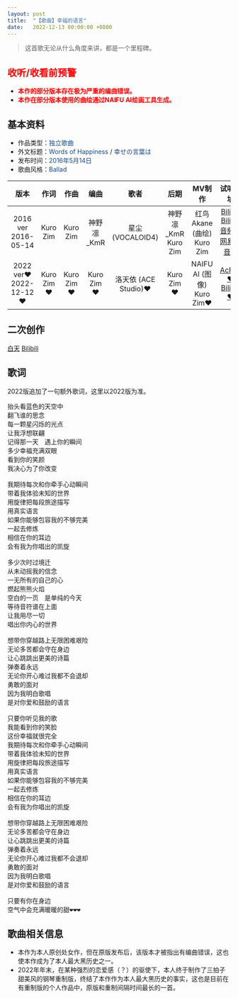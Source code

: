 ```yaml
---
layout: post
title:  "【歌曲】幸福的语言"
date:   2022-12-13 00:00:00 +0800
---
```


>  这首歌无论从什么角度来讲，都是一个里程碑。

## <font color="#ff0000">收听/收看前预警</font>

* <font color="#ff0000"><b>本作的部分版本存在极为严重的编曲错误。</b></font>
* <font color="#ff0000"><b>本作在部分版本使用的曲绘通过NAIFU AI绘画工具生成。</b></font>

## 基本资料
* 作品类型：<font color="#194987">独立歌曲</font>
* 外文标题：<font color="#194987">Words of Happiness</font> / <font color="#194987">幸せの言葉は</font>
* 发布时间：<font color="#194987">2016年5月14日</font>
* 歌曲风格：<font color="#194987">Ballad</font>

| 版本 | 作词 | 作曲 | 编曲 | 歌者 | 后期 | MV制作 | 试听地址 |
| :--: | :--: | :--: | :--: | :--: | :--: | :--: | :--: | 
| 2016 ver<br>2016-05-14 | Kuro Zim | Kuro Zim | 神野凛_KmR | 星尘 (VOCALOID4) | 神野凛_KmR<br>Kuro Zim | 红鸟Akane (曲绘)<br>Kuro Zim | [Bilibili](https://www.bilibili.com/video/BV1ss411B7EM)<br>[Bilibili音频区](https://www.bilibili.com/audio/au37678?type=3)<br>[网易云音乐](https://music.163.com/song?id=478112876) |
| 2022 ver❤<br>2022-12-12❤ | Kuro Zim❤ | Kuro Zim❤ | Kuro Zim❤ | 洛天依 (ACE Studio)❤ | Kuro Zim❤ | NAIFU AI (图像)<br>Kuro Zim❤ | [AcFun❤](https://www.acfun.cn/v/ac40124088)<br>[Bilibili❤](https://www.bilibili.com/video/BV1N24y1X7kz/) |

## 二次创作
[白天](https://space.bilibili.com/3730646)
[Bilibili](https://www.bilibili.com/video/BV1Nx411v7Zy)

## 歌词

2022版追加了一句额外歌词，这里以2022版为准。

<pre>
抬头看蓝色的天空中
翻飞谁的思念
每一颗星闪烁的光点
让我浮想联翩
记得那一天　遇上你的瞬间
多少幸福充满双眼
看到你的笑颜
我决心为了你改变

我期待每次和你牵手心动瞬间
带着我体验未知的世界
用旋律把每段旅途描写
用真实语言
如果你能够包容我的不够完美
一起去修炼
相信在你的耳边
会有我为你唱出的凯旋

多少次时过境迁
从未动摇我的信念
一无所有的自己的心
燃起熊熊火焰
空白的一页　是单纯的今天
等待音符谱在上面
让我用尽一切
唱出你内心的世界

想带你穿越路上无限困难艰险
无论多苦都会守在身边
让心跳跳出更美的诗篇
弹奏着永远
无论你开心难过我都不会退却
勇敢的面对
因为我明白歌唱
是对你爱和鼓励的语言

只要你听见我的歌
我能看到你的笑脸
这份幸福就很完全
我期待每次和你牵手心动瞬间
带着我体验未知的世界
用旋律把每段旅途描写
用真实语言
如果你能够包容我的不够完美
一起去修炼
相信在你的耳边
会有我为你唱出的凯旋

想带你穿越路上无限困难艰险
无论多苦都会守在身边
让心跳跳出更美的诗篇
弹奏着永远
无论你开心难过我都不会退却
勇敢的面对
因为我明白歌唱
是对你爱和鼓励的语言

只要有你在身边
空气中会充满暖暖的甜❤❤❤
</pre>

## 歌曲相关信息

* 本作为本人原创处女作，但在原版发布后，该版本才被指出有编曲错误，这也使本作成为了本人最大黑历史之一。
* 2022年年末，在某种强烈的恋爱感（？）的驱使下，本人终于制作了三拍子甜美风的钢琴重制版，终结了本作作为本人最大黑历史的事实，这也是目前在有重制版的个人作品中，原版和重制间隔时间最长的一首。